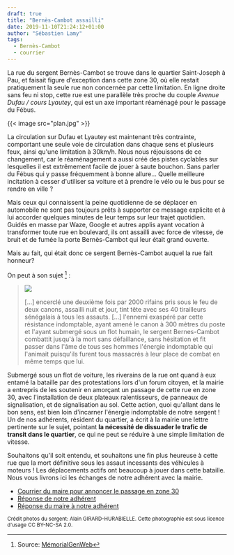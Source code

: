 ```yaml
---
draft: true
title: "Bernès-Cambot assailli"
date: 2019-11-10T21:24:12+01:00
author: "Sébastien Lamy"
tags:
  - Bernès-Cambot
  - courrier
---
```


La rue du sergent Bernès-Cambot se trouve dans le quartier Saint-Joseph à Pau,
et faisait figure d'exception dans cette zone 30, où elle restait pratiquement
la seule rue non concernée par cette limitation. En ligne droite sans feu ni stop, cette
rue est une parallèle très proche du couple _Avenue Dufau / cours Lyautey_, qui est
un axe important réaménagé pour le passage du Fébus.

{{< image src="plan.jpg" >}}

La circulation sur Dufau et Lyautey est maintenant très contrainte, comportant
une seule voie de circulation dans chaque sens et plusieurs feux, ainsi qu'une
limitation à 30km/h. Nous nous réjouissons de ce changement, car le réaménagement
a aussi créé des pistes cyclables sur lesquelles il est extrêmement facile
de jouer à saute bouchon. Sans parler du Fébus qui y passe fréquemment à bonne
allure... Quelle meilleure incitation à cesser d'utiliser sa voiture et à prendre
le vélo ou le bus pour se rendre en ville ?

Mais ceux qui connaissent la peine quotidienne de se déplacer en automobile 
ne sont pas toujours prêts à supporter ce message explicite et à lui accorder
quelques minutes de leur temps sur leur trajet quotidien. Guidés en masse par
Waze, Google et autres applis ayant vocation à transformer toute rue en boulevard, 
ils ont assailli avec force de vitesse, de bruit et de fumée la porte Bernès-Cambot 
qui leur était grand ouverte.

Mais au fait, qui était donc ce sergent Bernès-Cambot auquel la rue fait honneur?

On peut à son sujet [^1] :

> ![](bernes-cambot.jpg)
>
> [...] encerclé une deuxième fois par 2000 rifains pris sous le feu de deux canons, 
> assailli nuit et jour, tint tête avec ses 40 tirailleurs sénégalais à tous les 
> assauts. [...] l'ennemi exaspéré par cette résistance indomptable, ayant amené le canon à 300 
> mètres du poste et l'ayant submergé sous un flot humain,  le sergent 
> Bernes-Cambot combattit jusqu'à la mort sans défaillance, sans hésitation et 
> fit passer dans l'âme de tous ses hommes l'énergie indomptable qui l'animait 
> puisqu'ils furent tous massacrés à leur place de combat en même temps que lui.

Submergé sous un flot de voiture, les riverains de la rue ont quand à eux
entamé la bataille par des protestations lors d'un forum citoyen, et la mairie a entrepris
de les soutenir en amorçant un passage de cette rue en zone 30, avec l'installation
de deux plateaux ralentisseurs, de panneaux de signalisation, et de signalisation au sol. 
Cette action, quoi qu'allant dans le bon sens, est bien loin d'incarner 
l'énergie indomptable de notre sergent ! Un de nos adhérents, résident du 
quartier, a écrit à la mairie une lettre pertinente sur le sujet, pointant 
**la nécessité de dissuader le trafic de transit dans le quartier**, ce qui ne 
peut se réduire à une simple limitation de vitesse.

Souhaitons qu'il soit entendu, et souhaitons une fin plus heureuse à cette
rue que la mort définitive sous les assaut incessants des véhicules à moteurs&nbsp;!
Les déplacements actifs ont beaucoup à jouer dans cette bataille. Nous vous 
livrons ici les échanges de notre adhérent avec la mairie.

* [Courrier du maire pour annoncer le passage en zone 30](2019-10-10-mairie-bernes-cambot.j)
* [Réponse de notre adhérent](2019-10-17-pau-a-velo-bernes-cambot.pdf)
* [Réponse du maire à notre adhérent](2019-11-08-mairie-bernes-cambot.pdf)



<small>Crédit photos du sergent: Alain GIRARD-HURABIELLE. Cette photographie est sous licence d'usage CC BY-NC-SA 2.0.</small>
[^1]: Source: [MémorialGenWeb](http://memorialgenweb.org/memorial3/html/fr/complementter.php?id=617323)


